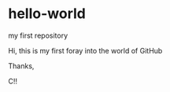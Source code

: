 # hello-world
my first repository

Hi, this is my first foray into the world of GitHub

Thanks,

C!!
